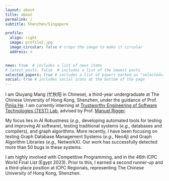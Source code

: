 ```yaml
---
layout: about
title: about
permalink: /
subtitle: Shenzhen/Singapore

profile:
  align: right
  image: profile2.jpg
  image_circular: false # crops the image to make it circular
  address: >


news: true  # includes a list of news items
# latest_posts: false  # includes a list of the newest posts
selected_papers: true # includes a list of papers marked as "selected={true}"
social: true # includes social icons at the bottom of the page
---
```


I am Qiuyang Mang (忙秋阳 in Chinese), a third-year undergraduate at The Chinese University of Hong Kong, Shenzhen, under the guidance of Prof. [Pinjia He](https://pinjiahe.github.io/). I am currently interning at [Trustworthy Engineering of Software Technologies (TEST) Lab](https://nus-test.github.io/), advised by Prof. [Manuel Rigger](https://www.manuelrigger.at/). 

My focus lies in AI Robustness (*e.g.,* developing automated tools for testing and improving AI software),  testing traditional systems (*e.g.,* databases and compilers), and graph algorithms. More recently, I have been focusing on testing Graph Database Management Systems (*e.g.,* Neo4j) and Graph Algorithm Libraries (*e.g.,* NetworkX). Our work has successfully detected more than 50 bugs in these systems. 



I am highly involved with Competitive Programming, and in the 46th ICPC World Final List (Egypt 2023). Prior to this, I earned a second runner-up and a third-place position at ICPC Regionals, representing The Chinese University of Hong Kong, Shenzhen.





